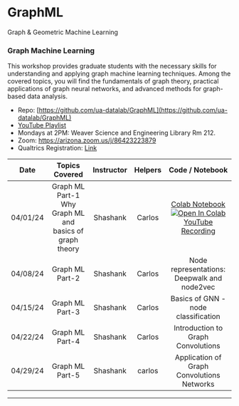 # GraphML
Graph &amp; Geometric Machine Learning

### Graph Machine Learning 
 
This workshop provides graduate students with the necessary skills for understanding and applying graph machine learning techniques. Among the covered topics, you will find the fundamentals of graph theory, practical applications of graph neural networks, and advanced methods for graph-based data analysis.

* Repo: [https://github.com/ua-datalab/GraphML](https://github.com/ua-datalab/GraphML)
* [YouTube Playlist](https://www.youtube.com/playlist?list=PLohiBOvMMwCuO08982h8bnNUSx5Jmfgik)
* Mondays at 2PM: Weaver Science and Engineering Library Rm 212.
* Zoom: https://arizona.zoom.us/j/86423223879
* Qualtrics Registration: [Link](https://uarizona.co1.qualtrics.com/jfe/form/SV_9mLQalGxqyBb7mK)

| Date |  Topics Covered | Instructor | Helpers | Code / Notebook
| :--: | :--:| :--: | :--: |:--: |
|   04/01/24  |Graph ML Part-1 <br> Why Graph ML and basics of graph theory | Shashank |  Carlos  |  [Colab Notebook](https://github.com/ua-datalab/GraphML/blob/main/04_01_GraphML_Lecture01.ipynb) <a target="_blank" href="https://colab.research.google.com/github/ua-datalab/GraphML/blob/main/04_01_GraphML_Lecture01.ipynb"> <img src="https://colab.research.google.com/assets/colab-badge.svg" alt="Open In Colab"/> </a> <br> [YouTube Recording](https://www.youtube.com/watch?v=cWagMr1GD8w)
|   04/08/24  |Graph ML Part-2| Shashank |  Carlos  | Node representations: Deepwalk and node2vec
|   04/15/24  |Graph ML Part-3| Shashank |  Carlos  | Basics of GNN - node classification
|   04/22/24  |Graph ML Part-4| Shashank |  Carlos  | Introduction to Graph Convolutions
|   04/29/24  |Graph ML Part-5| Shashank |  carlos  | Application of Graph Convolutions Networks
    
***    
